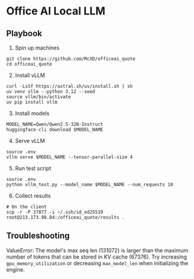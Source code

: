 # Office AI Local LLM

## Playbook

1. Spin up machines

```
git clone https://github.com/McXD/officeai_quote
cd officeai_quote
```

2. Install vLLM

```
curl -LsSf https://astral.sh/uv/install.sh | sh
uv venv vllm --python 3.12 --seed
source vllm/bin/activate
uv pip install vllm
```

3. Install models

```
MODEL_NAME=Qwen/Qwen2.5-32B-Instruct
huggingface-cli download $MODEL_NAME
```

4. Serve vLLM

```
source .env
vllm serve $MODEL_NAME --tensor-parallel-size 4
```

5. Run test script

```
source .env
python vllm_test.py --model_name $MODEL_NAME --num_requests 10
```

6. Collect results

```
# On the client
scp -r -P 37877 -i ~/.ssh/id_ed25519  root@213.173.98.84:/officeai_quote/results .
```

## Troubleshooting

ValueError: The model's max seq len (131072) is larger than the maximum number of tokens that can be stored in KV cache (67376). Try increasing `gpu_memory_utilization` or decreasing `max_model_len` when initializing the engine.
